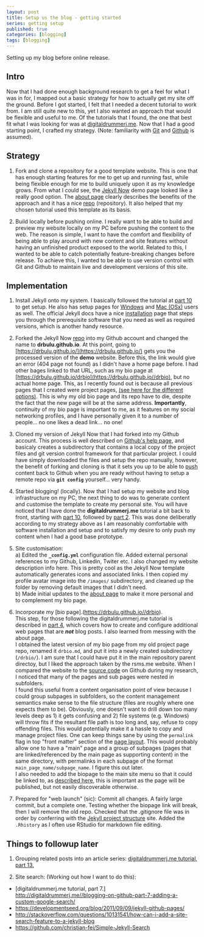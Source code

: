 ```yaml
---
layout: post
title: Setup us the blog - getting started
series: getting setup
published: true
categories: [blogging]
tags: [blogging]
---
```


Setting up my blog before online release.

<!-- Follows the pattern WHAT, WHY HOW -->

## Intro
Now that I had done enough background research to get a feel for what I was in for, I mapped out a basic strategy for how to actually get my site off the ground. Before I got started, I felt that I needed a decent tutorial to work from. I am still quite new to this, yet I also wanted an approach that would be flexible and useful to me. Of the tutorials that I found, the one that best fit what I was looking for was at [digitaldrummerj.me](http://digitaldrummerj.me//blogging-on-github-part-1-Getting-Started/). Now that I had a good starting point, I crafted my strategy.  (Note: familiarity with [Git](https://git-scm.com/) and [Github](https://github.com/) is assumed).

## Strategy
1. Fork and clone a repository for a good template website. This is one that has enough starting features for me to get up and running fast, while being flexible enough for me to build uniquely upon it as my knowledge grows. From what I could see, the [Jekyll Now](http://www.jekyllnow.com/) demo page looked like a really good option. The [about page](http://www.jekyllnow.com/about/) clearly describes the benefits of the approach and it has a nice [repo](https://github.com/barryclark/jekyll-now) (repository). It also helped that my chosen tutorial used this template as its basis.  

2. Build locally before pushing online. I really want to be able to build and preview my website locally on my PC before pushing the content to the web. The reason is simple, I want to have the comfort and flexibility of being able to play around with new content and site features without having an unfinished product exposed to the world. Related to this, I wanted to be able to catch potentially feature-breaking changes before release. To achieve this, I wanted to be able to use version control with Git and Github to maintain live and development versions of this site.

## Implementation
1. Install Jekyll onto my system. I basically followed the tutorial at [part 10](http://digitaldrummerj.me//blogging-on-github-part-10-installing-jekyll-on-linux/) to get setup. He also has setup pages for [Windows](http://digitaldrummerj.me//blogging-on-github-part-9-installing-jekyll-on-windows/) and [Mac (OSx)](http://digitaldrummerj.me//blogging-on-github-part-11-installing-jekyll-osx/) users as well. The official Jekyll docs have a nice [installation](http://jekyllrb.com/docs/installation/) page that steps you through the prerequisite software that you need as well as required versions, which is another handy resource.

2. Forked the Jekyll Now [repo](https://github.com/barryclark/jekyll-now) into my Github account and changed the name to **drbulu.github.io**. At this point, going to [https://drbulu.github.io/](https://drbulu.github.io/) gets you the processed version of the **demo** website. Before this, the link would give an error (404 page not found) as I didn't have a home page before. I had other bages linked to that URL, such as my bio page at [https://drbulu.github.io/drbio](https://drbulu.github.io//drbio), but no actual home page. This, as I recently found out is because all previous pages that I created were project pages, [(see here for the different options)](https://help.github.com/articles/user-organization-and-project-pages/). This is why my old bio page and its repo have to die, despite the fact that the new page will be at the same address. **Importantly**, continuity of my bio page is important to me, as it features on my social networking profiles, and I have personally given it to a number of people... no one likes a dead link... no one!

3. Cloned my version of Jekyll Now that I had forked into my Github account. This process is well described on [Github's help page](https://help.github.com/articles/fork-a-repo/#step-2-create-a-local-clone-of-your-fork), and basicaly creates a subdirectory that contains a local copy of the project files and git version control framework for that particular project. I could have simply downloaded the files and setup the repo manually, however, the benefit of forking and cloning is that it sets you up to be able to [push](https://help.github.com/articles/pushing-to-a-remote/)  content back to Github when you are ready without having to setup a remote repo via **```git config```** yourself... very handy.

4. Started blogging! (locally). Now that I had setup my website and blog infrastructure on my PC, the next thing to do was to generate content and customise the template to create my personal site. You will have noticed that I have done the **digitaldrummerj.me** tutorial a bit back to front, starting with [part 10](http://digitaldrummerj.me//blogging-on-github-part-10-installing-jekyll-on-linux/), followed by [part 2](http://digitaldrummerj.me//blogging-on-github-part-2-your-first-post/). This was done deliberatly according to my strategy above as I am reasonably comfortable with software installation and setup and to satisfy my desire to only push my content when I had a good base prototype.

5. Site customisation:  
	a) Edited the **```_config.yml```** configuration file. Added external personal references to my Github, Linkedin, Twiter etc. I also changed my website description info here. This is pretty cool as the Jekyll Now template automatically generates icons and associated links. I then copied my profile avatar image into the ```/images/``` subdirectory, and cleaned up the folder by removing default images that I didn't need.  
	b) Made initial updates to the [about page](https://drbulu.github.io//about) to make it more personal and to complement my bio page.  

6. Incorporate my [bio page].(https://drbulu.github.io//drbio).  
This step, for those following the digitaldrummerj.me tutorial is described in [part 4](http://digitaldrummerj.me//blogging-on-github-part-4-creating-additional-pages/), which covers how to create and configure additional web pages that are **_not_** blog posts. I also learned from messing with the about page.  
I obtained the latest version of my bio page from my old project page repo, renamed it ```drbio.md```, and put it into a newly created subdirectory (```/drbio/```). I am sure that I could have put it in the main repository parent directoy, but I liked the approach taken by the rsms.me website. When I compared the website to the [source code](https://github.com/rsms/rsms.github.com) on Github during my research, I noticed that many of the pages and sub pages were nested in subfolders.  
I found this useful from a content organisation point of view because I could group subpages in subfolders, so the content management semantics make sense to the file structure (files are roughly where one expects them to be). Obviously, one doesn't want to drill down too many levels deep as 1) it gets confusing and 2) file systems (e.g. Windows) will throw fits if the resultant file path is too long and, say, refuse to copy offending files. This would potentially make it a hassle to copy and manage project files. One can keep things sane by using the ```permalink``` flag in top "front matter" section of the [page layout](http://digitaldrummerj.me//blogging-on-github-part-4-creating-additional-pages/#section-2-choosing-a-layout). This would probably allow one to have a "main" page and a group of subpages (pages that are linked/referenced by the main page as supporting content) in the same directory, with permalinks in each subpage of the format ```main_page_name/subpage_name```. I figure this out later.  
I also needed to add the biopage to the main site menu so that it could be linked to, as [described here](http://digitaldrummerj.me//blogging-on-github-part-4-creating-additional-pages/#section-5-adding-page-to-menu), this is important as the page will be published, but not easily discoverable otherwise.

7. Prepared for "web launch" (sic): Commit all changes. A fairly large commit, but a complete one. Testing whether the biopage link will break, then I will remove the old repo. Checked that the .gitignore file was in order by conferring with the [Jekyll project structure](https://jekyllrb.com/docs/structure/) site. Added the ```.Rhistory``` as I often use RStudio for markdown file editing.

## Things to followup later
1. Grouping related posts into an article series: [digitaldrummerj.me tutorial, part 13.](http://digitaldrummerj.me//blogging-on-github-part-13-creating-an-article-series/)  

2. Site search: (Working out how I want to do this):   
* [digitaldrummerj.me tutorial, part 7.] http://digitaldrummerj.me//blogging-on-github-part-7-adding-a-custom-google-search/  
* https://developmentseed.org/blog/2011/09/09/jekyll-github-pages/  
* http://stackoverflow.com/questions/10131541/how-can-i-add-a-site-search-feature-to-a-jekyll-blog  
* https://github.com/christian-fei/Simple-Jekyll-Search  

